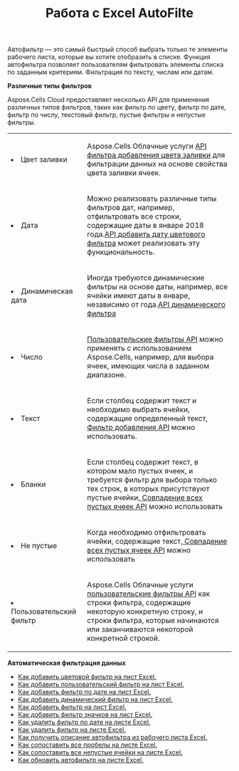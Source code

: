 ﻿---
title: Работа с Excel AutoFilte
second_title: Aspose.Cells Cloud Documen
linktitle: Автофильтр
type: docs
url: /ru/autofilter/
aliases: [/working-with-autofilter/]
keywords: Get, add, delete, and so on for auto filter on an Excel worksheet
description: Облачные API Aspose.Cells поддерживают автоматическую фильтрацию данных на листе Excel. SDK поддерживает различные языки разработки, включая Android, C#, Go, Java, NodeJS, Perl, PHP, Python, Ruby и Swift.
weight: 100
kwords: Excel, Office Облако, REST API, Электронная таблица, PDF, CSV, Json, Markdown, Автофильтр
---
Автофильтр — это самый быстрый способ выбрать только те элементы рабочего листа, которые вы хотите отобразить в списке. Функция автофильтра позволяет пользователям фильтровать элементы списка по заданным критериям. Фильтрация по тексту, числам или датам.

**Различные типы фильтров**

Aspose.Cells Cloud предоставляет несколько API для применения различных типов фильтров, таких как фильтр по цвету, фильтр по дате, фильтр по числу, текстовый фильтр, пустые фильтры и непустые фильтры.

<table class="table table-striped">
  <tr>
  <td class="col-md-2"> <li>Цвет заливки</li> </td>
  <td class="col-md-10">
  <p>Aspose.Cells Облачные услуги
 <a href="/cells/ru/autofilter/add-color-filter/">API фильтра добавления цвета заливки</a>
для фильтрации данных на основе свойства цвета заливки ячеек.</p>
  </td>
  </tr>
  <tr>
    <td class="col-md-2"> <li>Дата</li> </td>
  <td class="col-md-10">
  <p>
 Можно реализовать различные типы фильтров дат, например, отфильтровать все строки, содержащие даты в январе 2018 года.<a href="/cells/ru/autofilter/add-date-filter/">API добавить дату цветового фильтра</a> может реализовать эту функциональность.
</p>
  </td>
  </tr>
    <tr>
    <td class="col-md-2"> <li>Динамическая дата</li> </td>
  <td class="col-md-10">
  <p>
 Иногда требуются динамические фильтры на основе даты, например, все ячейки имеют даты в январе, независимо от года.<a href="/cells/ru/autofilter/add-dynamic-filter/">API динамического фильтра</a>  
</p>
  </td>
  </tr>
      <tr>
    <td class="col-md-2"> <li>Число</li> </td>
  <td class="col-md-10">
  <p>
<a href="/cells/ru/autofilter/add-filter/">Пользовательские фильтры API</a> можно применять с использованием Aspose.Cells, например, для выбора ячеек, имеющих числа в заданном диапазоне.
</p>
  </td>
  </tr>
        <tr>
    <td class="col-md-2"> <li>Текст</li> </td>
  <td class="col-md-10">
  <p>
 Если столбец содержит текст и необходимо выбрать ячейки, содержащие определенный текст,<a href="/cells/ru/autofilter/add-filter/"> Фильтр добавления API</a> можно использовать.
</p>
  </td>
  </tr>
          <tr>
    <td class="col-md-2"> <li>Бланки</li> </td>
  <td class="col-md-10">
  <p>

 Если столбец содержит текст, в котором мало пустых ячеек, и требуется фильтр для выбора только тех строк, в которых присутствуют пустые ячейки,<a href="/cells/ru/autofilter/match-all-blank/"> Совпадение всех пустых ячеек API</a> можно использовать
</p>
  </td>
  </tr>
            <tr>
    <td class="col-md-2"> <li>Не пустые</li> </td>
  <td class="col-md-10">
  <p>

 Когда необходимо отфильтровать ячейки, содержащие текст,<a href="/cells/ru/autofilter/match-all-blank/"> Совпадение всех пустых ячеек API</a> можно использовать
</p>
  </td>
  </tr>
              <tr>
    <td class="col-md-2"> <li>Пользовательский фильтр</li> </td>
  <td class="col-md-10">
  <p>
 Aspose.Cells Облачные услуги<a href="/cells/ru/autofilter/add-dynamic-filter/"> пользовательские фильтры API</a> как строки фильтра, содержащие некоторую конкретную строку, и строки фильтра, которые начинаются или заканчиваются некоторой конкретной строкой.
</p>
  </td>
  </tr>
</table>

**Автоматическая фильтрация данных**

- [Как добавить цветовой фильтр на лист Excel.](/cells/ru/autofilter/add-color-filter/)
- [Как добавить пользовательский фильтр на лист Excel.](/cells/ru/autofilter/add-custom-filter/)
- [Как добавить фильтр по дате на лист Excel.](/cells/ru/autofilter/add-date-filter/)
- [Как добавить динамический фильтр на лист Excel.](/cells/ru/autofilter/add-dynamic-filter/)
- [Как добавить фильтр на лист Excel.](/cells/ru/autofilter/add-filter/)
- [Как добавить фильтр значков на лист Excel.](/cells/ru/autofilter/add-icon-filter/)
- [Как удалить фильтр по дате на листе Excel.](/cells/ru/autofilter/delete-a-date-filter/)
- [Как удалить фильтр на листе Excel.](/cells/ru/delete-filter/)
- [Как получить описание автофильтра из рабочего листа Excel.](/cells/ru/autofilter/get/)
- [Как сопоставить все пробелы на листе Excel.](/cells/ru/autofilter/match-all-blank/)
- [Как сопоставить все непустые ячейки на листе Excel.](/cells/ru/autofilter/match-all-non-blank/)
- [Как обновить автофильтр на листе Excel.](/cells/ru/autofilter/refresh/)
